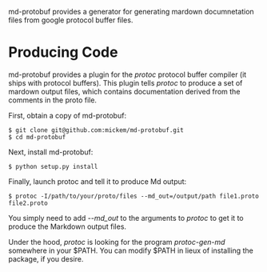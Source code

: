 md-protobuf provides a generator for generating mardown documnetation files from google protocol buffer files.

# Producing Code

md-protobuf provides a plugin for the _protoc_ protocol buffer compiler (it ships with protocol buffers). This plugin tells _protoc_ to produce a set of mardown output files, which contains documentation derived from the comments in the proto file.

First, obtain a copy of md-protobuf:

    $ git clone git@github.com:mickem/md-protobuf.git
    $ cd md-protobuf

Next, install md-protobuf:

    $ python setup.py install

Finally, launch protoc and tell it to produce Md output:

    $ protoc -I/path/to/your/proto/files --md_out=/output/path file1.proto file2.proto

You simply need to add _--md_out_ to the arguments to _protoc_ to get it to produce the Markdown output files.

Under the hood, _protoc_ is looking for the program _protoc-gen-md_ somewhere in your $PATH. You can modify $PATH in lieux of installing the package, if you desire.
